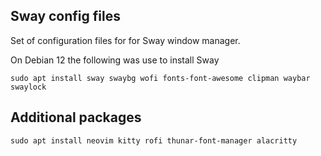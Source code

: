 ## Sway config files

Set of configuration files for for Sway window manager.

On Debian 12 the following was use to install Sway

```
sudo apt install sway swaybg wofi fonts-font-awesome clipman waybar swaylock
```

## Additional packages

```
sudo apt install neovim kitty rofi thunar-font-manager alacritty
```  

